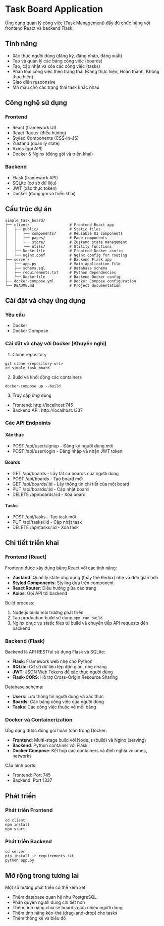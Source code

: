 # Task Board Application

Ứng dụng quản lý công việc (Task Management) đầy đủ chức năng với frontend React và backend Flask.

## Tính năng

- Xác thực người dùng (đăng ký, đăng nhập, đăng xuất)
- Tạo và quản lý các bảng công việc (boards)
- Tạo, cập nhật và xóa các công việc (tasks)
- Phân loại công việc theo trạng thái (Đang thực hiện, Hoàn thành, Không thực hiện)
- Giao diện responsive
- Mã màu cho các trạng thái task khác nhau

## Công nghệ sử dụng

### Frontend
- React (framework UI)
- React Router (điều hướng)
- Styled Components (CSS-in-JS)
- Zustand (quản lý state)
- Axios (gọi API)
- Docker & Nginx (đóng gói và triển khai)

### Backend
- Flask (framework API)
- SQLite (cơ sở dữ liệu)
- JWT (xác thực token)
- Docker (đóng gói và triển khai)

## Cấu trúc dự án

```
simple_task_board/
├── client/                  # Frontend React app
│   ├── public/              # Static files
│   │   ├── components/      # Reusable UI components
│   │   ├── pages/           # Page components
│   │   ├── store/           # Zustand state management
│   │   └── utils/           # Utility functions
│   ├── Dockerfile           # Frontend Docker config
│   └── nginx.conf           # Nginx config for routing
├── server/                  # Backend Flask app
│   ├── app.py               # Main application file
│   ├── schema.sql           # Database schema
│   ├── requirements.txt     # Python dependencies
│   └── Dockerfile           # Backend Docker config
├── docker-compose.yml       # Docker Compose configuration
└── README.md                # Project documentation
```

## Cài đặt và chạy ứng dụng

### Yêu cầu

- Docker
- Docker Compose

### Cài đặt và chạy với Docker (Khuyến nghị)

1. Clone repository
```
git clone <repository-url>
cd simple_task_board
```

2. Build và khởi động các containers
```
docker-compose up --build
```

3. Truy cập ứng dụng
- Frontend: http://localhost:745
- Backend API: http://localhost:1337

### Các API Endpoints

#### Xác thực
- POST /api/user/signup - Đăng ký người dùng mới
- POST /api/user/login - Đăng nhập và nhận JWT token

#### Boards
- GET /api/boards - Lấy tất cả boards của người dùng
- POST /api/boards - Tạo board mới
- GET /api/boards/:id - Lấy thông tin chi tiết của một board
- PUT /api/boards/:id - Cập nhật board
- DELETE /api/boards/:id - Xóa board

#### Tasks
- POST /api/tasks - Tạo task mới
- PUT /api/tasks/:id - Cập nhật task
- DELETE /api/tasks/:id - Xóa task

## Chi tiết triển khai

### Frontend (React)

Frontend được xây dựng bằng React với các tính năng:
- **Zustand**: Quản lý state ứng dụng (thay thế Redux) nhẹ và đơn giản hơn
- **Styled Components**: Styling dựa trên component
- **React Router**: Điều hướng giữa các trang
- **Axios**: Gọi API tới backend

Build process:
1. Node.js build môi trường phát triển
2. Tạo production build sử dụng `npm run build`
3. Nginx phục vụ static files từ build và chuyển tiếp API requests đến backend

### Backend (Flask)

Backend là API RESTful sử dụng Flask và SQLite:
- **Flask**: Framework web nhẹ cho Python
- **SQLite**: Cơ sở dữ liệu tệp đơn giản, nhẹ nhàng
- **JWT**: JSON Web Tokens để xác thực người dùng
- **Flask-CORS**: Hỗ trợ Cross-Origin Resource Sharing

Database schema:
- **Users**: Lưu thông tin người dùng và xác thực
- **Boards**: Các bảng công việc của người dùng
- **Tasks**: Các công việc thuộc về mỗi bảng

### Docker và Containerization

Ứng dụng được đóng gói hoàn toàn trong Docker:
- **Frontend**: Multi-stage build với Node.js (build) và Nginx (serving)
- **Backend**: Python container với Flask
- **Docker Compose**: Kết hợp các containers và định nghĩa volumes, networks

Cấu hình ports:
- Frontend: Port 745
- Backend: Port 1337

## Phát triển

### Phát triển Frontend

```
cd client
npm install
npm start
```

### Phát triển Backend

```
cd server
pip install -r requirements.txt
python app.py
```

## Mở rộng trong tương lai

Một số hướng phát triển có thể xem xét:
- Thêm database quan hệ như PostgreSQL
- Phân quyền người dùng chi tiết hơn
- Thêm tính năng chia sẻ boards giữa nhiều người dùng
- Thêm tính năng kéo-thả (drag-and-drop) cho tasks
- Thêm thống kê và biểu đồ 